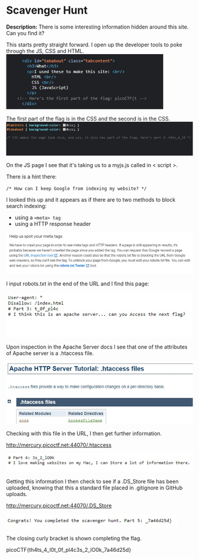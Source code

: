 # Scavenger Hunt

**Description:** There is some interesting information hidden around this site. Can you find it?

This starts pretty straight forward. I open up the developer tools to poke through the JS, CSS and HTML. 
![Scavenger Hunt](scavenger-hunt-1.jpg)

The first part of the flag is in the CSS and the second is in the CSS.
![Scavenger Hunt](scavenger-hunt-2.jpg)

On the JS page I see that it's taking us to a myjs.js called in < script >.

There is a hint there:

`/* How can I keep Google from indexing my website? */`

I looked this up and it appears as if there are to two methods to block search indexing:
* using a `<meta> tag`
* using a HTTP response header

![Scavenger Hunt](scavenger-hunt-3.jpg)

I input robots.txt in the end of the URL and I find this page:

![Scavanger Hunt](scavenger-hunt-4.jpg)

Upon inspection in the Apache Server docs I see that one of the attributes of Apache server is a .htaccess file.

![Scavanger Hunt](scavenger-hunt-5.jpg)

Checking with this file in the URL, I then get further information.

http://mercury.picoctf.net:44070/.htaccess

![Scavanger Hunt](scavenger-hunt-6.jpg)

Getting this information I then check to see if a .DS_Store file has been uploaded, knowing that this a standard file placed in .gitignore in GitHub uploads.

http://mercury.picoctf.net:44070/.DS_Store

![Scavanger Hunt](scavenger-hunt-7.jpg)

The closing curly bracket is shown completing the flag.


picoCTF{th4ts_4_l0t_0f_pl4c3s_2_lO0k_7a46d25d}